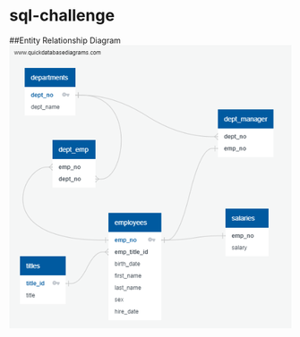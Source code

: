 # sql-challenge

##Entity Relationship Diagram
![Entity Relationship Diagram](EmployeeSQL/image/QuickDBD-export.png)
